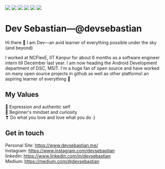 ![](https://img.shields.io/badge/Language-Java-informational?style=flat&logo=Java&logoColor=white&color=2bbc8a)
![](https://img.shields.io/badge/Language-C++-informational?style=flat&logo=cpp&logoColor=white&color=2bbc8a)
![](https://img.shields.io/badge/Language-JavaScript-informational?style=flat&logo=JavaScript&logoColor=white&color=2bbc8a)
![](https://img.shields.io/badge/Language-Kotlin-informational?style=flat&logo=Kotlin&logoColor=white&color=2bbc8a)
![](https://img.shields.io/badge/Library-ReactJS-informational?style=flat&logo=React&logoColor=white&color=2bbc8a)
![](https://img.shields.io/badge/Code-Android-informational?style=flat&logo=Android&logoColor=white&color=2bbc8a)
<br/>
# Dev Sebastian—@devsebastian
Hi there 👋 I am Dev—an avid learner of everything possible under the sky (and beyond)

I worked at NCFlexE, IIT Kanpur for about 6 months as a software engineer intern till December last year. I am now heading the Android Development department of DSC, MSIT. I'm a huge fan of open source and have worked on many open source projects in github as well as other platforms! an aspiring learner of everything 💖

## My Values
🎂 Expression and authentic self <br/>
🍏 Beginner's mindset and curiosity <br/>
❣ Do what you love and love what you do :) <br/>

## Get in touch
Personal Site: https://www.devsebastian.me/ <br/>
Instagram: https://www.instagram.com/devsebastian <br/>
linkedin: https://www.linkedin.com/in/devsebastian <br/>
Medium: https://medium.com/@devsebastian <br/>
<br />
